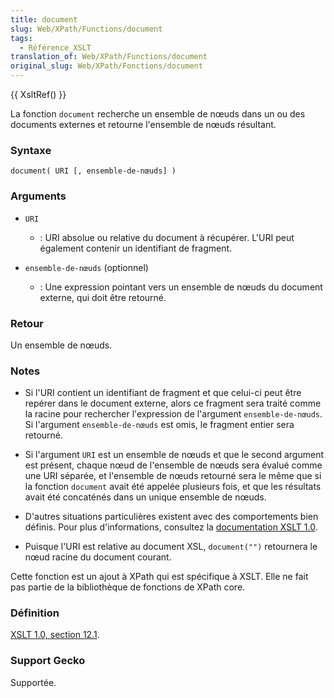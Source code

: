 ```yaml
---
title: document
slug: Web/XPath/Functions/document
tags:
  - Référence_XSLT
translation_of: Web/XPath/Functions/document
original_slug: Web/XPath/Fonctions/document
---
```

{{ XsltRef() }}

La fonction `document` recherche un ensemble de nœuds dans un ou des documents externes et retourne l'ensemble de nœuds résultant.

### Syntaxe

```
document( URI [, ensemble-de-nœuds] )
```

### Arguments

- `URI`
  - : URI absolue ou relative du document à récupérer. L'URI peut également contenir un identifiant de fragment.

- `ensemble-de-nœuds` (optionnel)
  - : Une expression pointant vers un ensemble de nœuds du document externe, qui doit être retourné.

### Retour

Un ensemble de nœuds.

### Notes

- Si l'URI contient un identifiant de fragment et que celui-ci peut être repérer dans le document externe, alors ce fragment sera traité comme la racine pour rechercher l'expression de l'argument `ensemble-de-nœuds`. Si l'argument `ensemble-de-nœuds` est omis, le fragment entier sera retourné.

- Si l'argument `URI` est un ensemble de nœuds et que le second argument est présent, chaque nœud de l'ensemble de nœuds sera évalué comme une URI séparée, et l'ensemble de nœuds retourné sera le même que si la fonction `document` avait été appelée plusieurs fois, et que les résultats avait été concaténés dans un unique ensemble de nœuds.

- D'autres situations particulières existent avec des comportements bien définis. Pour plus d'informations, consultez la [documentation XSLT 1.0](http://www.w3.org/TR/xslt).

- Puisque l'URI est relative au document XSL, `document("")` retournera le nœud racine du document courant.

Cette fonction est un ajout à XPath qui est spécifique à XSLT. Elle ne fait pas partie de la bibliothèque de fonctions de XPath core.

### Définition

[XSLT 1.0, section 12.1](http://www.w3.org/TR/xslt#function-document).

### Support Gecko

Supportée.
